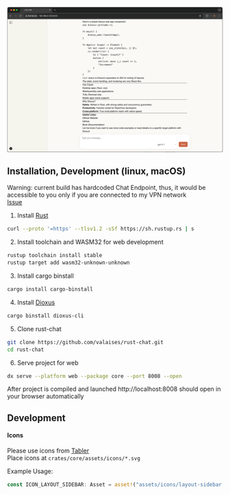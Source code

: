 
![img.png](gh_media/main-image.png)


## Installation, Development (linux, macOS)

Warning: current build has hardcoded Chat Endpoint, thus, it would be accessible to you only if you are connected to my VPN network\
[Issue](https://github.com/valaises/rust-chat/issues/5)

1. Install [Rust](https://www.rust-lang.org/tools/install)
```sh
curl --proto '=https' --tlsv1.2 -sSf https://sh.rustup.rs | s
```

2. Install toolchain and WASM32 for web development
```sh
rustup toolchain install stable
rustup target add wasm32-unknown-unknown
```

3. Install cargo binstall
```sh
cargo install cargo-binstall
```

4. Install [Dioxus](https://dioxuslabs.com/)
```sh
cargo binstall dioxus-cli
```

5. Clone rust-chat
```sh
git clone https://github.com/valaises/rust-chat.git
cd rust-chat
```

6. Serve project for web
```bash
dx serve --platform web --package core --port 8008 --open
```

After project is compiled and launched http://localhost:8008 should open in your browser automatically


## Development

#### Icons

Please use icons from [Tabler](https://tabler.io/icons)\
Place icons at `crates/core/assets/icons/*.svg`

Example Usage:
```rust
const ICON_LAYOUT_SIDEBAR: Asset = asset!("assets/icons/layout-sidebar.svg");
```
